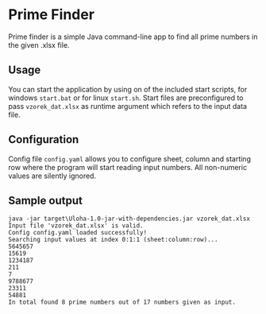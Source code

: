 ﻿# Prime Finder

Prime finder is a simple Java command-line app to find all prime numbers in the given .xlsx file.

## Usage

You can start the application by using on of the included start scripts, for windows `start.bat` or for linux `start.sh`.
Start files are preconfigured to pass `vzorek_dat.xlsx` as runtime argument which refers to the input data file.

## Configuration

Config file `config.yaml` allows you to configure sheet, column and starting row where the program will start reading input numbers. All non-numeric values are silently ignored.

## Sample output

    java -jar target\Uloha-1.0-jar-with-dependencies.jar vzorek_dat.xlsx
    Input file 'vzorek_dat.xlsx' is valid.
    Config config.yaml loaded successfully!
    Searching input values at index 0:1:1 (sheet:column:row)...
    5645657
    15619
    1234187
    211
    7
    9788677
    23311
    54881
    In total found 8 prime numbers out of 17 numbers given as input.

